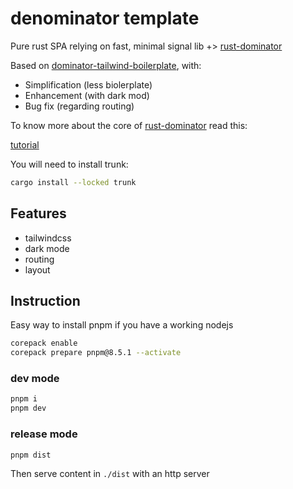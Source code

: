 # denominator template

Pure rust SPA relying on fast, minimal signal lib +> [rust-dominator](https://github.com/Pauan/rust-dominator)

Based on [dominator-tailwind-boilerplate](https://github.com/dakom/dominator-tailwind-boilerplate), with:

* Simplification (less biolerplate)
* Enhancement (with dark mod)
* Bug fix (regarding routing)

To know more about the core of [rust-dominator](https://github.com/Pauan/rust-dominator) read this:

[tutorial](https://docs.rs/futures-signals/0.3.32/futures_signals/tutorial/index.html)

You will need to install trunk:

```sh
cargo install --locked trunk
```

## Features

- tailwindcss
- dark mode
- routing
- layout

## Instruction

Easy way to install pnpm if you have a working nodejs

```sh
corepack enable
corepack prepare pnpm@8.5.1 --activate
```

### dev mode

```sh
pnpm i
pnpm dev
```

### release mode

```sh
pnpm dist
```

Then serve content in `./dist` with an http server
